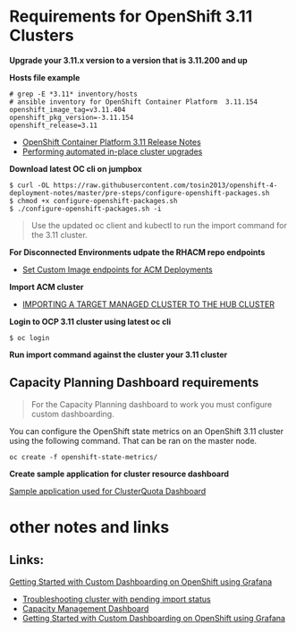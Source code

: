 # Requirements for OpenShift 3.11 Clusters

**Upgrade your 3.11.x version  to a version that is 3.11.200 and up**

**Hosts file example**
```
# grep -E *3.11* inventory/hosts 
# ansible inventory for OpenShift Container Platform  3.11.154
openshift_image_tag=v3.11.404
openshift_pkg_version=-3.11.154
openshift_release=3.11
```

* [OpenShift Container Platform 3.11 Release Notes](https://docs.openshift.com/container-platform/3.11/release_notes/ocp_3_11_release_notes.html)
* [Performing automated in-place cluster upgrades ](https://docs.openshift.com/container-platform/3.11/upgrading/automated_upgrades.html#preparing-for-an-automated-upgrade)

**Download latest OC cli on jumpbox**
```
$ curl -OL https://raw.githubusercontent.com/tosin2013/openshift-4-deployment-notes/master/pre-steps/configure-openshift-packages.sh
$ chmod +x configure-openshift-packages.sh
$ ./configure-openshift-packages.sh -i
```
> Use the updated oc client and kubectl to run the import command for the 3.11 cluster. 

**For Disconnected Environments udpate the RHACM repo endpoints**
* [Set Custom Image endpoints for ACM Deployments](https://github.com/tosin2013/openshift-4-deployment-notes/blob/master/acm/set-custom-repo-endpoints.md)

**Import ACM cluster**
* [IMPORTING A TARGET MANAGED CLUSTER TO THE HUB CLUSTER](https://access.redhat.com/documentation/en-us/red_hat_advanced_cluster_management_for_kubernetes/2.2/html/manage_cluster/importing-a-target-managed-cluster-to-the-hub-cluster)

**Login to OCP 3.11 cluster using latest oc cli**
```
$ oc login
```

**Run import command against the cluster your 3.11 cluster**


## Capacity Planning Dashboard requirements

> For the Capacity Planning dashboard to work you must configure custom dashboarding.

You can configure the OpenShift state metrics on an OpenShift 3.11 cluster using the following command. That can be ran on the master node.
```
oc create -f openshift-state-metrics/
```

**Create sample application for cluster resource dashboard**  

[Sample application used for ClusterQuota Dashboard](https://github.com/tosin2013/acm-multi-cluster-dashboard/tree/main/demo-application)  

# other notes and links



## Links:  
[Getting Started with Custom Dashboarding on OpenShift using Grafana](https://github.com/redhat-cop/openshift-toolkit/tree/master/custom-dashboards)
* [Troubleshooting cluster with pending import status](https://access.redhat.com/documentation/en-us/red_hat_advanced_cluster_management_for_kubernetes/2.2/html/troubleshooting/troubleshooting#troubleshooting-cluster-with-pending-import-status)
* [Capacity Management Dashboard](https://github.com/redhat-cop/openshift-toolkit/tree/master/capacity-dashboard)
* [Getting Started with Custom Dashboarding on OpenShift using Grafana](https://github.com/redhat-cop/openshift-toolkit/tree/master/custom-dashboards)